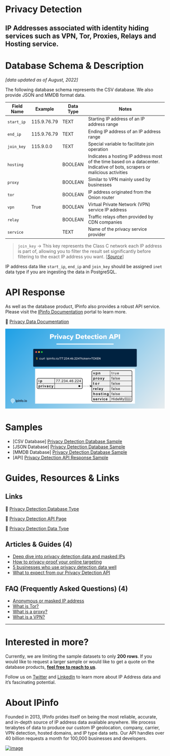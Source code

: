 # Privacy Detection

## IP Addresses associated with identity hiding services such as VPN, Tor, Proxies, Relays and Hosting service.

# Database Schema & Description

*[data updated as of August, 2022]*

The following database schema represents the CSV database. We also provide JSON and MMDB format data.

| Field Name | Example | Data Type | Notes |
| --- | --- | --- | --- |
| `start_ip` | 115.9.76.79 | TEXT | Starting IP address of an IP address range |
| `end_ip` | 115.9.76.79 | TEXT | Ending IP address of an IP address range |
| `join_key` | 115.9.0.0 | TEXT | Special variable to facilitate join operation |
| `hosting` |  | BOOLEAN | Indicates a hosting IP address most of the time based on a datacenter. Indicative of bots, scrapers or malicious activities |
| `proxy` |  | BOOLEAN | Similar to VPN mainly used by businesses |
| `tor` |  | BOOLEAN | IP address originated from the Onion router |
| `vpn` | True | BOOLEAN | Virtual Private Network (VPN) service IP address |
| `relay` |  | BOOLEAN | Traffic relays often provided by CDN companies |
| `service` |  | TEXT | Name of the privacy service provider |

> `join_key` → This key represents the Class C network each IP address is part of, allowing you to filter the result set significantly before filtering to the exact IP address you want. [[*Source*](https://ipinfo.io/blog/ingesting-ipinfo-geolocation-data-with-postgresql-13/)]
> 

IP address data like `start_ip`, `end_ip` and `join_key` should be assigned `inet` data type if you are ingesting the data in PostgreSQL.

# API Response

As well as the database product, IPinfo also provides a robust API service. Please visit the [IPinfo Documentation](https://ipinfo.io/developers) portal to learn more.

🔗 [Privacy Data Documentation](https://ipinfo.io/developers/data-types#privacy-data)

![privacy detection API response.png](../assets/privacy_detection_api_response.png)

# Samples

- [CSV Database] [Privacy Detection Database Sample](/Privacy%20Detection/privacy_detection_sample.csv)
- [JSON Database] [Privacy Detection Database Sample](/Privacy%20Detection/privacy_detection_sample.json)
- [MMDB Database] [Privacy Detection Database Sample](/Privacy%20Detection/privacy_detection_sample.mmdb)
- [API] [Privacy Detection API Response Sample](/Privacy%20Detection/privacy_detection_api_sample.json)

# Guides, Resources & Links

## Links

🔗 [Privacy Detection Database Type](https://ipinfo.io/products/anonymous-ip-database)

🔗 [Privacy Detection API Page](https://ipinfo.io/products/proxy-vpn-detection-api)

🔗 [Privacy Detection Data Type](https://ipinfo.io/developers/data-types#privacy-data)

## Articles & Guides (4)

- [Deep dive into privacy detection data and masked IPs](https://ipinfo.io/blog/deep-dive-into-privacy-detection-data-and-masked-ips/)
- [How to privacy-proof your online targeting](https://ipinfo.io/blog/privacy-adtech-online-targeting/)
- [5 businesses who use privacy detection data well](https://ipinfo.io/blog/using-privacy-detection-data/)
- [What to expect from our Privacy Detection API](https://ipinfo.io/blog/what-to-expect-from-our-privacy-detection-api/)

## FAQ (Frequently Asked Questions) (4)

- [Anonymous or masked IP address](https://ipinfo.io/faq/article/83-anonymous-or-masked-ip-address)
- [What is Tor?](https://ipinfo.io/faq/article/81-what-is-tor)
- [What is a proxy?](https://ipinfo.io/faq/article/82-what-is-proxy)
- [What is a VPN?](https://ipinfo.io/faq/article/80-what-is-vpn)

---

# Interested in more?

Currently, we are limiting the sample datasets to only **200 rows**. If you would like to request a larger sample or would like to get a quote on the database products, **[feel free to reach to us](https://ipinfo.io/products/ip-database-download#request_form)**.

Follow us on [Twitter](https://twitter.com/ipinfoio) and [LinkedIn](https://www.linkedin.com/company/ipinfo/) to learn more about IP Address data and it’s fascinating potential.

# About IPinfo

Founded in 2013, IPinfo prides itself on being the most reliable, accurate, and in-depth source of IP address data available anywhere. We process terabytes of data to produce our custom IP geolocation, company, carrier, VPN detection, hosted domains, and IP type data sets. Our API handles over 40 billion requests a month for 100,000 businesses and developers.

[![image](https://avatars3.githubusercontent.com/u/15721521?s=128&u=7bb7dde5c4991335fb234e68a30971944abc6bf3&v=4)](https://ipinfo.io/)